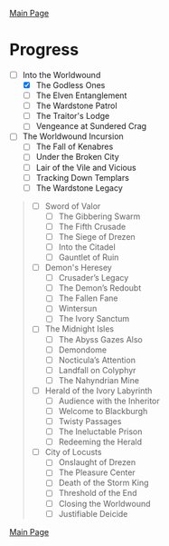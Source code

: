 [Main Page](main.md#wrath-of-the-righteous)

# Progress

* [ ] Into the Worldwound
  * [x] The Godless Ones
  * [ ] The Elven Entanglement
  * [ ] The Wardstone Patrol
  * [ ] The Traitor's Lodge
  * [ ] Vengeance at Sundered Crag
* [ ] The Worldwound Incursion
  * [ ] The Fall of Kenabres
  * [ ] Under the Broken City
  * [ ] Lair of the Vile and Vicious
  * [ ] Tracking Down Templars
  * [ ] The Wardstone Legacy
> * [ ] Sword of Valor
>   * [ ] The Gibbering Swarm
>   * [ ] The Fifth Crusade
>   * [ ] The Siege of Drezen
>   * [ ] Into the Citadel
>   * [ ] Gauntlet of Ruin
> * [ ] Demon's Heresey
>   * [ ] Crusader’s Legacy
>   * [ ] The Demon’s Redoubt
>   * [ ] The Fallen Fane
>   * [ ] Wintersun
>   * [ ] The Ivory Sanctum
> * [ ] The Midnight Isles
>   * [ ] The Abyss Gazes Also
>   * [ ] Demondome
>   * [ ] Nocticula’s Attention
>   * [ ] Landfall on Colyphyr
>   * [ ] The Nahyndrian Mine
> * [ ] Herald of the Ivory Labyrinth
>   * [ ] Audience with the Inheritor
>   * [ ] Welcome to Blackburgh
>   * [ ] Twisty Passages
>   * [ ] The Ineluctable Prison
>   * [ ] Redeeming the Herald
> * [ ] City of Locusts
>   * [ ] Onslaught of Drezen
>   * [ ] The Pleasure Center
>   * [ ] Death of the Storm King
>   * [ ] Threshold of the End
>   * [ ] Closing the Worldwound
>   * [ ] Justifiable Deicide

[Main Page](main.md#wrath-of-the-righteous)
